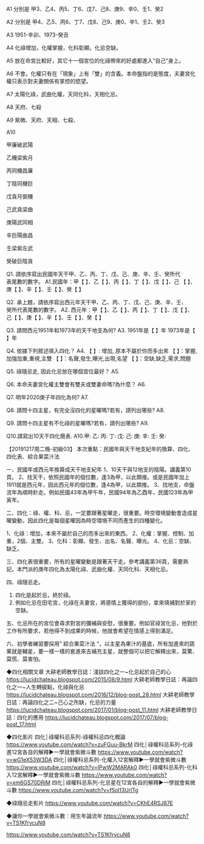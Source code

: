 A1 分別是 甲3、乙4、丙5、丁6、戊7、己8、庚9、辛0、壬1、癸2

A2 分別是 甲4、乙5、丙6、丁7、戊8、己9、庚0、辛1、壬2、癸3

A3 1951-辛卯、1973-癸丑

A4 化祿增加，化權掌握，化科彰顯，化忌空缺。

A5 放在命宮比較好，其它十一個宮位的化祿帶來的好處都進入“自己”身上。

A6 不會。化權只有在「現象」上有「雙」的含義。本命盤指的是態度，夫妻宮化權只表示對夫妻關係有掌控的慾望。

A7 太陽化祿，武曲化權，天同化科，天相化忌。

A8 天府、七殺

A9 紫微、天府、天相、七殺、

A10

甲廉破武陽

乙機梁紫月

丙同機昌廉

丁陰同機巨

戊貪月弼機

己武貪梁曲

庚陽武同相

辛巨陽曲昌

壬梁紫左武

癸破巨陰貪



Q1. 請依序寫出民國年天干甲、乙、丙、丁、戊、己、庚、辛、壬、癸所代　　 
       表尾數的數字。
A1.民國年：甲【   】、乙【   】、丙【   】、丁【    】、戊【    】、己  【    】、庚【    】、辛【   】、壬【   】、癸【    】

Q2. 承上題，請依序寫出西元年天干甲、乙、丙、丁、戊、己、庚、辛、壬、　
　　癸所代表尾數的數字。
A2. 西元年：甲【    】、乙【    】、丙【    】、丁【    】、戊【    】、己【    】、庚【   】、辛【   】、壬【    】、癸【  】

Q3. 請問西元1951年和1973年的天干地支為何?
A3. 1951年是【     】年
      1973年是【     】年

Q4. 依據下列敘述填入四化？
A4. 【       】: 增加, 原本不屬於你而多出來
       【      】：掌握,加強加重,重視,主雙
       【      】：名聲,發生,曝光,出現,名望
       【      】：空缺,缺乏,需求,問題

Q5. 祿隨忌走, 因此化忌放在哪個宮位最好？
A5. 

Q6. 本命夫妻宮化權主雙會有雙夫或雙妻命嗎?為什麼？
A6. 

Q7. 明年2020庚子年四化為何? 
A7. 

Q8. 請問十四主星，有完全沒四化的星曜嗎?若有，請列出哪些? 
A8. 

Q9. 請問十四主星有不化祿的星曜嗎?若有，請列出哪些? 
A9.

Q10.請寫出10天干四化簡表.
A10.甲:
      乙:
      丙:
      丁:
      戊:
      己:
      庚:
      辛:
      壬:
      癸:





【20191217周二晚-初級03】
本次重點：民國年與天干地支紀年的換算、四化、四化表、綜合果菜汁法

一、民國年或西元年換算成天干地支紀年
1、10天干與12地支的陰陽。講義第10頁。
2、找天干，依照民國年的個位數，逢3為甲，以此類推。或是民國年加上1911就是西元年，因此西元年的個位數，逢4為甲，以此類推。
3、找地支，命盤流年為順時針走。例如民國43年為甲午年，民國94年為乙酉年，民國123年為甲寅年。

二、四化：祿、權、科、忌，一定要跟著星曜走，很重要。時空環境變動會造成星曜變動，因此四化是每個星曜因為時空環境不同而產生的四種變化。

1、化祿：增加，本來不屬於自己的而多出來的東西。
2、化權：掌握、控制、加重，2個、主雙。
3、化科：彰顯、發生、出名、名聲、曝光。
4、化忌：空缺、缺乏。

三、四化表很重要，所有的星曜變動是跟著天干走。參考講義第36頁，需要熟記。本門派的庚年四化為太陽化祿、武曲化權、天同化科、天相化忌。

四、祿隨忌走。
1. 四化是起於忌，終於祿。
2. 例如化忌在田宅宮，化祿在夫妻宮，將感情上獲得的部份，拿來填補對於家的空缺。

五、化忌所在的宮位會尋求對宮的彌補與安慰，很重要。例如官祿宮化忌，他對於工作有所要求，若他得不到成果的時候，他就會希望在情感上得到滿足。

六、初學者練習要採用” 綜合果菜汁法 ”，以主星為果汁的基底，所有加進來的蔬果就是輔星，要一樣一樣的套進來去補充主星，就整個可以把它解釋出來，莫驚、莫慌、莫害怕。

◆四化相關文章
大耕老師教學日誌：淺談四化之一~化忌起於自己的心
https://lucidchateau.blogspot.com/2015/08/9.html
大耕老師教學日誌：再論四化之一~人生轉捩點，化祿與化忌
https://lucidchateau.blogspot.com/2016/12/blog-post_28.html
大耕老師教學日誌：再論四化之二~己心之所缺，化忌的力量
https://lucidchateau.blogspot.com/2017/01/blog-post_11.html
大耕老師教學日誌：四化的應用
https://lucidchateau.blogspot.com/2017/07/blog-post_17.html

◆四化影片
四化│祿權科忌系列-祿權科忌四化概論
https://www.youtube.com/watch?v=zuFGuu-BkrM
四化│祿權科忌系列-化祿進12宮各自的解釋►一學就會紫微斗數
https://www.youtube.com/watch?v=wG1eX53W3DA
四化│祿權科忌系列-化權入12宮解釋►一學就會紫微斗數
https://www.youtube.com/watch?v=IPwW2MARAk0
四化│祿權科忌系列-化科入12宮解釋►一學就會紫微斗數
https://www.youtube.com/watch?v=xm6GS70DRiM
四化│祿權科忌系列-化忌星在12宮各自的解釋►一學就會紫微斗數
https://www.youtube.com/watch?v=f5ol13UrlTg

◆祿隨忌走影片
https://www.youtube.com/watch?v=CKhE4RSJ87E

◆讓你一學就會紫微斗數：用生年論流年
https://www.youtube.com/watch?v=TS1KfrvcuN8

https://www.youtube.com/watch?v=TS1KfrvcuN8

<iframe name="oauth2relay773368718" id="oauth2relay773368718" src="https://accounts.google.com/o/oauth2/postmessageRelay?parent=https%3A%2F%2Ftranslate.google.com&amp;jsh=m%3B%2F_%2Fscs%2Fabc-static%2F_%2Fjs%2Fk%3Dgapi.gapi.en.7kWSr24wXFc.O%2Fd%3D1%2Fct%3Dzgms%2Frs%3DAHpOoo-i9r7IbCTUQfJ0v-FPhRKRS8aihQ%2Fm%3D__features__#rpctoken=734183193&amp;forcesecure=1" tabindex="-1" aria-hidden="true" style="font-size: 16px; font-style: normal; font-variant-caps: normal; font-weight: 400; letter-spacing: normal; text-align: start; text-indent: 0px; text-transform: none; white-space: normal; word-spacing: 0px; -webkit-text-size-adjust: auto; -webkit-text-stroke-width: 0px; text-decoration: none; border: 0px; margin: 0px; padding: 0px; color: rgb(119, 119, 119); font-family: Roboto, arial, sans-serif; font-variant-ligatures: normal; orphans: 2; widows: 2; width: 1px; height: 1px; position: absolute; top: -100px;"></iframe>